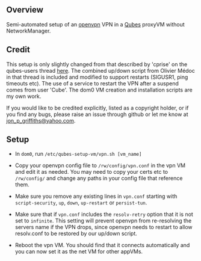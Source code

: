 Overview
--------

Semi-automated setup of an [openvpn](https://openvpn.net/) VPN in a
[Qubes](https://www.qubes-os.org) proxyVM without NetworkManager.


Credit
-------

This setup is only slightly changed from that described by 'cprise' on the
qubes-users thread [here](https://groups.google.com/forum/#!msg/qubes-users/-9gR1Va3BnY/FlKLzdOxJJkJ).
The combined up/down script from Olivier Médoc in that thread is included
and modified to support restarts (SIGUSR1, ping timeouts etc). The use of
a service to restart the VPN after a suspend comes from user 'Cube'. The dom0
VM creation and installation scripts are my own work.

If you would like to be credited explicitly, listed as a copyright
holder, or if you find any bugs, please raise an issue through github
or let me know at jon_p_griffiths@yahoo.com.


Setup
-----

- In `dom0`, run `/etc/qubes-setup-vm/vpn.sh [vm_name]`

- Copy your openvpn config file to `/rw/config/vpn.conf` in the vpn VM and
edit it as needed.  You may need to copy your certs etc to `/rw/config/` and
change any paths in your config file that reference them.

- Make sure you remove any existing lines in `vpn.conf` starting with
`script-security`, `up`, `down`, `up-restart` or `persist-tun`.

- Make sure that if `vpn.conf` includes the `resolv-retry` option that it
is not set to `infinite`. This setting will prevent openvpn from re-resolving
the servers name if the VPN drops, since openvpn needs to restart to allow
resolv.conf to be restored by our up/down script.

- Reboot the vpn VM. You should find that it connects automatically and you
can now set it as the net VM for other appVMs.
